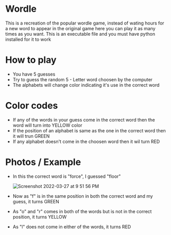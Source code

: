 # Wordle

This is a recreation of the popular wordle game, instead of wating hours for a new word to appear in the original game here you can play it as many times
as you want. This is an executable file and you must have python installed for it to work

# How to play
- You have 5 guesses 
- Try to guess the random 5 - Letter word choosen by the computer
- The alphabets will change color indicating it's use in the correct word

# Color codes
- If any of the words in your guess come in the correct word then the word will turn into YELLOW color
- If the position of an alphabet is same as the one in the correct word then it will trun GREEN
- If any alphabet doesn't come in the choosen word then it wil turn RED

# Photos / Example

- In this the correct word is "force", I guessed "floor"
  
  ![Screenshot 2022-03-27 at 9 51 56 PM](https://user-images.githubusercontent.com/73339721/160290941-8fe6f3cc-63d2-4d9c-bacc-ddc83412d674.png)
  
- Now as "f" is in the same position in both the correct word and my guess, it turns GREEN

- As "o" and "r" comes in both of the words but is not in the correct position, it turns YELLOW

- As "l" does not come in either of the words, it turns RED

